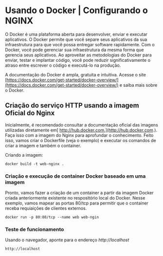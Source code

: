 # Usando o Docker | Configurando o NGINX
O Docker é uma plataforma aberta para desenvolver, enviar e executar aplicativos. O Docker permite que você separe seus aplicativos da sua infraestrutura para que você possa entregar software rapidamente. Com o Docker, você pode gerenciar sua infraestrutura da mesma forma que gerencia seus aplicativos. Ao aproveitar as metodologias do Docker para enviar, testar e implantar código, você pode reduzir significativamente o atraso entre escrever o código e executá-lo na produção.

A documentação do Docker é ampla, gratuita e intuitiva. Acesse o site [https://docs.docker.com/get-started/docker-overview/](https://docs.docker.com/get-started/docker-overview/) e saiba mais sobre o Docker.

## Criação do serviço HTTP usando a imagem Oficial do Nginx

Inicialmente, é recomendado consultar a documentação oficial das imagens utilizadas diretamente em[ http://hub.docker.com.](http://hub.docker.com.). Faça isso com a imagem do Nginx para aprofundar o conhecimento. Feito isso, vamos criar o Dockerfile (veja o exemplo) e executar os comandos de criar a imagem e também o container.

Criando a imagem:
~~~
docker build -t web-nginx .
~~~

### Criação e execução de container Docker baseado em uma imagem

Pronto, vamos fazer a criação de um container a partir da imagem Docker criada anteriormente existente no respositório local do Docker. Nesse exemplo, vamos mapear as portas 80/tcp para permitir que o container receba requiaições de clientes externos.

~~~
docker run -p 80:80/tcp --name web web-ngin
~~~

### Teste de funcionamento

Usando o navegador, aponte para o endereço *http://localhost*

~~~
http://localhost
~~~
